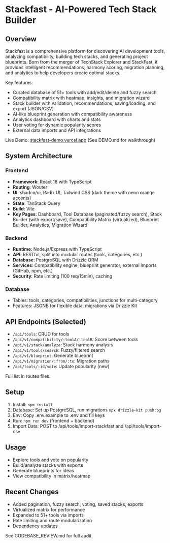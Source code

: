 # Stackfast - AI-Powered Tech Stack Builder

## Overview
Stackfast is a comprehensive platform for discovering AI development tools, analyzing compatibility, building tech stacks, and generating project blueprints. Born from the merger of TechStack Explorer and StackFast, it provides intelligent recommendations, harmony scoring, migration planning, and analytics to help developers create optimal stacks.

Key features:
- Curated database of 51+ tools with add/edit/delete and fuzzy search
- Compatibility matrix with heatmap, insights, and migration wizard
- Stack builder with validation, recommendations, saving/loading, and export (JSON/CSV)
- AI-like blueprint generation with compatibility awareness
- Analytics dashboard with charts and stats
- User voting for dynamic popularity scores
- External data imports and API integrations

Live Demo: [stackfast-demo.vercel.app](https://stackfast-demo.vercel.app) (See DEMO.md for walkthrough)

## System Architecture

### Frontend
- **Framework**: React 18 with TypeScript
- **Routing**: Wouter
- **UI**: shadcn/ui, Radix UI, Tailwind CSS (dark theme with neon orange accents)
- **State**: TanStack Query
- **Build**: Vite
- **Key Pages**: Dashboard, Tool Database (paginated/fuzzy search), Stack Builder (with export/save), Compatibility Matrix (virtualized), Blueprint Builder, Analytics, Migration Wizard

### Backend
- **Runtime**: Node.js/Express with TypeScript
- **API**: RESTful, split into modular routes (tools, categories, etc.)
- **Database**: PostgreSQL with Drizzle ORM
- **Services**: Compatibility engine, blueprint generator, external imports (GitHub, npm, etc.)
- **Security**: Rate limiting (100 req/15min), caching

### Database
- Tables: tools, categories, compatibilities, junctions for multi-category
- Features: JSONB for flexible data, migrations via Drizzle Kit

## API Endpoints (Selected)
- `/api/tools`: CRUD for tools
- `/api/v1/compatibility/:toolA/:toolB`: Score between tools
- `/api/v1/stack/analyze`: Stack harmony analysis
- `/api/v1/tools/search`: Fuzzy/filtered search
- `/api/v1/blueprint`: Generate blueprint
- `/api/v1/migration/:from/:to`: Migration paths
- `/api/tools/:id/vote`: Update popularity (new)

Full list in routes files.

## Setup
1. Install: `npm install`
2. Database: Set up PostgreSQL, run migrations `npx drizzle-kit push:pg`
3. Env: Copy .env.example to .env and fill keys
4. Run: `npm run dev` (frontend + backend)
5. Import Data: POST to /api/tools/import-stackfast and /api/tools/import-csv

## Usage
- Explore tools and vote on popularity
- Build/analyze stacks with exports
- Generate blueprints for ideas
- View compatibility in matrix/heatmap

## Recent Changes
- Added pagination, fuzzy search, voting, saved stacks, exports
- Virtualized matrix for performance
- Expanded to 51+ tools via imports
- Rate limiting and route modularization
- Dependency updates

See CODEBASE_REVIEW.md for full audit.

